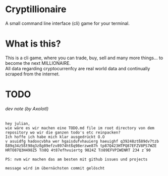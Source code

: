 # Cryptillionaire
A small command line interface (cli) game for your terminal.

# What is this?
This is a cli game, where you can trade, buy, sell and many more things... to become the next MILLIONAIRE.  
All data regarding cryptocurrenfcy are real world data and continually scraped from the internet.

# TODO
###### dev note  (by Axolotl)
```
hey julian,
wie wäre es wir machen eine TODO.md file im root directory von dem repository wo wir die ganzen todo's etc reinpacken?
Ich hoffe ich habe mich klar ausgedrückt O.O
v asuidfg hadoxcvbha wer hgaisdufvhauierg haeuighf q39248ztß89dv7tzb ß89q34z5ßt98q3zßg89efzv8974htßq98erzwe87h tp87Q423HTPQ87EFZV8PS7WZE HRTO87Q3H498Z5 Tẞ8Q 4t87efhvuiertg 9824Z Tẞ89EFVPIWENRT 234 z´90

PS: nvm wir machen das am besten mit github issues und projects

message wird im übernächsten commit gelöscht
```